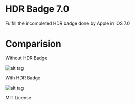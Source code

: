 HDR Badge 7.0
==========

Fulfill the incompleted HDR badge done by Apple in iOS 7.0

Comparision
==========

Without HDR Badge

![alt tag](https://raw.github.com/PoomSmart/HDRBadge70/master/OFF.PNG)


With HDR Badge

![alt tag](https://raw.github.com/PoomSmart/HDRBadge70/master/ON.PNG)

MIT License.
